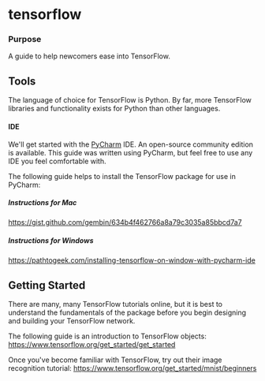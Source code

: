 # tensorflow

### Purpose

A guide to help newcomers ease into TensorFlow.

## Tools

The language of choice for TensorFlow is Python.  By far, more TensorFlow libraries and functionality exists for Python than other languages.

#### IDE

We'll get started with the [PyCharm](https://www.jetbrains.com/pycharm/) IDE.  An open-source community edition is available.  This guide was written using PyCharm, but feel free to use any IDE you feel comfortable with.

The following guide helps to install the TensorFlow package for use in PyCharm:
##### Instructions for Mac
https://gist.github.com/gembin/634b4f462766a8a79c3035a85bbcd7a7

##### Instructions for Windows
https://pathtogeek.com/installing-tensorflow-on-window-with-pycharm-ide


## Getting Started

There are many, many TensorFlow tutorials online, but it is best to understand the fundamentals of the package before you begin designing and building your TensorFlow network.  

The following guide is an introduction to TensorFlow objects:
https://www.tensorflow.org/get_started/get_started

Once you've become familiar with TensorFlow, try out their image recognition tutorial:
https://www.tensorflow.org/get_started/mnist/beginners
